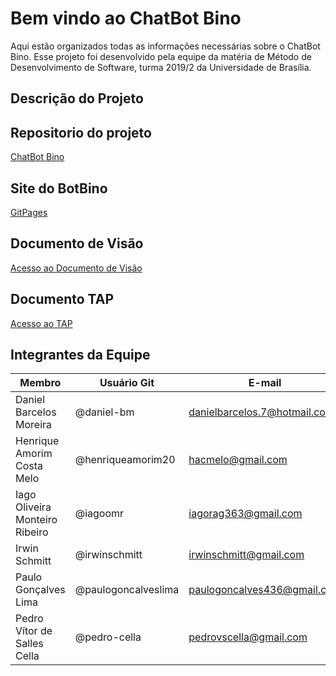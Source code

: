 <h1>Bem vindo ao ChatBot Bino</h1>

<p>Aqui estão organizados todas as informações necessárias sobre o ChatBot Bino. Esse projeto foi desenvolvido pela equipe da matéria de Método de Desenvolvimento de Software, turma 2019/2 da Universidade de Brasília.</p>

<h2>Descrição do Projeto</h2>

<h2>Repositorio do projeto</h2>
  
[ChatBot Bino](https://github.com/ChatBot-Bino)

<h2>Site do BotBino</h2>

[GitPages](https://chatbot-bino.github.io/)

<h2>Documento de Visão</h2>

[Acesso ao Documento de Visão](https://github.com/ChatBot-Bino/Chatbot-Bino/wiki/Documento-de-Vis%C3%A3o)

<h2>Documento TAP</h2>

[Acesso ao TAP](https://github.com/ChatBot-Bino/Chatbot-Bino/wiki/TAP---Termo-de-Abertura-do-Projeto)

<h2>Integrantes da Equipe</h2>

| Membro | Usuário Git | E-mail |
| --- | --- | --- |
| Daniel Barcelos Moreira | @daniel-bm | danielbarcelos.7@hotmail.com |
| Henrique Amorim Costa Melo | @henriqueamorim20 | hacmelo@gmail.com |
| Iago Oliveira Monteiro Ribeiro | @iagoomr |  iagorag363@gmail.com |
| Irwin Schmitt | @irwinschmitt | irwinschmitt@gmail.com |
| Paulo Gonçalves Lima | @paulogoncalveslima | paulogoncalves436@gmail.com |
| Pedro Vítor de Salles Cella | @pedro-cella | pedrovscella@gmail.com | 
